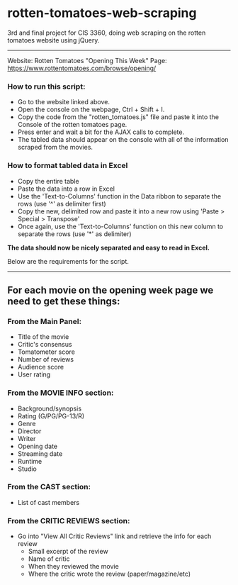 # rotten-tomatoes-web-scraping
3rd and final project for CIS 3360, doing web scraping on the rotten tomatoes website using jQuery.

---

Website: Rotten Tomatoes "Opening This Week" Page:
https://www.rottentomatoes.com/browse/opening/

### How to run this script:

* Go to the website linked above.
* Open the console on the webpage, Ctrl + Shift + I.
* Copy the code from the "rotten_tomatoes.js" file and paste it into the Console of the rotten tomatoes page.
* Press enter and wait a bit for the AJAX calls to complete.
* The tabled data should appear on the console with all of the information scraped from the movies.


### How to format tabled data in Excel

* Copy the entire table
* Paste the data into a row in Excel
* Use the 'Text-to-Columns' function in the Data ribbon to separate the rows (use '^' as delimiter first)
* Copy the new, delimited row and paste it into a new row using 'Paste > Special > Transpose'
* Once again, use the 'Text-to-Columns' function on this new column to separate the rows (use '*' as delimiter)

**The data should now be nicely separated and easy to read in Excel.**


Below are the requirements for the script.

---

## For each movie on the opening week page we need to get these things:

### From the Main Panel:

* Title of the movie
* Critic's consensus
* Tomatometer score
* Number of reviews
* Audience score
* User rating

### From the MOVIE INFO section:

* Background/synopsis
* Rating (G/PG/PG-13/R)
* Genre
* Director
* Writer
* Opening date
* Streaming date
* Runtime
* Studio

### From the CAST section:

* List of cast members

### From the CRITIC REVIEWS section:

* Go into "View All Critic Reviews" link and retrieve the info for each review
	* Small excerpt of the review 
	* Name of critic
	* When they reviewed the movie
	* Where the critic wrote the review (paper/magazine/etc)


